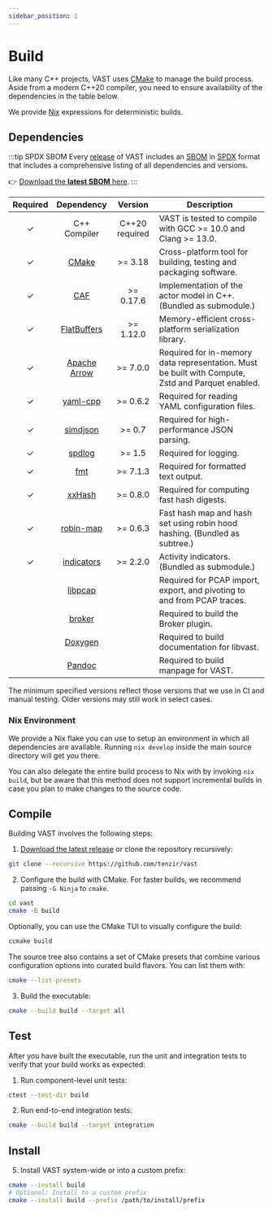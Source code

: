```yaml
---
sidebar_position: 1
---
```


# Build

Like many C++ projects, VAST uses [CMake](https://cmake.org) to manage the build
process. Aside from a modern C++20 compiler, you need to ensure availability of
the dependencies in the table below.

We provide [Nix](#nix) expressions for deterministic builds.

## Dependencies

:::tip SPDX SBOM
Every [release](https://github.com/tenzir/vast/releases) of VAST includes an
[SBOM](https://en.wikipedia.org/wiki/Software_bill_of_materials) in
[SPDX](https://spdx.dev) format that includes a comprehensive listing of all
dependencies and versions.

👉 [Download the **latest SBOM** here][latest-sbom].
:::

[latest-sbom]: https://github.com/tenzir/vast/releases/latest/download/VAST.spdx

|Required|Dependency|Version|Description|
|:-:|:-:|:-:|-|
|✓|C++ Compiler|C++20 required|VAST is tested to compile with GCC >= 10.0 and Clang >= 13.0.|
|✓|[CMake](https://cmake.org)|>= 3.18|Cross-platform tool for building, testing and packaging software.|
|✓|[CAF](https://github.com/actor-framework/actor-framework)|>= 0.17.6|Implementation of the actor model in C++. (Bundled as submodule.)|
|✓|[FlatBuffers](https://google.github.io/flatbuffers/)|>= 1.12.0|Memory-efficient cross-platform serialization library.|
|✓|[Apache Arrow](https://arrow.apache.org)|>= 7.0.0|Required for in-memory data representation. Must be built with Compute, Zstd and Parquet enabled.|
|✓|[yaml-cpp](https://github.com/jbeder/yaml-cpp)|>= 0.6.2|Required for reading YAML configuration files.|
|✓|[simdjson](https://github.com/simdjson/simdjson)|>= 0.7|Required for high-performance JSON parsing.|
|✓|[spdlog](https://github.com/gabime/spdlog)|>= 1.5|Required for logging.|
|✓|[fmt](https://fmt.dev)|>= 7.1.3|Required for formatted text output.|
|✓|[xxHash](https://github.com/Cyan4973/xxHash)|>= 0.8.0|Required for computing fast hash digests.|
|✓|[robin-map](https://github.com/Tessil/robin-map)|>= 0.6.3|Fast hash map and hash set using robin hood hashing. (Bundled as subtree.)|
|✓|[indicators](https://github.com/p-ranav/indicators)|>= 2.2.0|Activity indicators. (Bundled as submodule.)|
||[libpcap](https://www.tcpdump.org)||Required for PCAP import, export, and pivoting to and from PCAP traces.|
||[broker](https://github.com/zeek/broker)||Required to build the Broker plugin.|
||[Doxygen](http://www.doxygen.org)||Required to build documentation for libvast.|
||[Pandoc](https://github.com/jgm/pandoc)||Required to build manpage for VAST.|

The minimum specified versions reflect those versions that we use in CI and
manual testing. Older versions may still work in select cases.

### Nix Environment

We provide a Nix flake you can use to setup an environment in which all
dependencies are available. Running `nix develop` inside the main source
directory will get you there.

You can also delegate the entire build process to Nix with by invoking
`nix build`, but be aware that this method does not support incremental
builds in case you plan to make changes to the source code.

## Compile

Building VAST involves the following steps:

1. [Download the latest release](https://github.com/tenzir/vast/releases/latest)
   or clone the repository recursively:
  ```bash
  git clone --recursive https://github.com/tenzir/vast
  ```

2. Configure the build with CMake. For faster builds, we recommend passing
  `-G Ninja` to `cmake`.
  ```bash
  cd vast
  cmake -B build
  ```

  Optionally, you can use the CMake TUI to visually configure the build:
  ```bash
  ccmake build
  ```

  The source tree also contains a set of CMake presets that combine various
  configuration options into curated build flavors. You can list them with:
  ```bash
  cmake --list-presets
  ```

3. Build the executable:
  ```bash
  cmake --build build --target all
  ```

## Test

After you have built the executable, run the unit and integration tests to
verify that your build works as expected:

1. Run component-level unit tests:
  ```bash
  ctest --test-dir build
  ```

2. Run end-to-end integration tests:
  ```bash
  cmake --build build --target integration
  ```
## Install

5. Install VAST system-wide or into a custom prefix:
  ```bash
  cmake --install build
  # Optional: Install to a custom prefix
  cmake --install build --prefix /path/to/install/prefix
  ```
